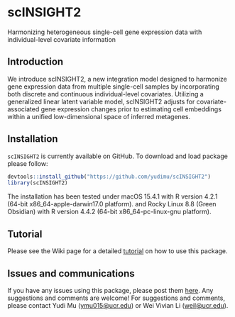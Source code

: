 # scINSIGHT2
Harmonizing heterogeneous single-cell gene expression data with individual-level covariate information

## Introduction
We introduce scINSIGHT2, a new integration model designed to harmonize gene expression data from multiple single-cell samples by incorporating both discrete and continuous individual-level covariates. Utilizing a generalized linear latent variable model, scINSIGHT2 adjusts for covariate-associated gene expression changes prior to estimating cell embeddings within a unified low-dimensional space of inferred metagenes. 

## Installation
`scINSIGHT2` is currently available on GitHub. To download and load package please follow:

``` r
devtools::install_github("https://github.com/yudimu/scINSIGHT2")
library(scINSIGHT2)
```

The installation has been tested under macOS 15.4.1 with R version 4.2.1 (64-bit x86_64-apple-darwin17.0 platform). and Rocky Linux 8.8 (Green Obsidian) with R version 4.4.2 (64-bit x86_64-pc-linux-gnu platform). 

## Tutorial
Please see the Wiki page for a detailed [tutorial](https://github.com/yudimu/scINSIGHT2/wiki/scINSIGHT2-vignette) on how to use this package.

## Issues and communications

If you have any issues using this package, please post them
[here](https://github.com/yudimu/scINSIGHT2/issues). Any suggestions and
comments are welcome! For suggestions and comments, please contact
Yudi Mu (<ymu015@ucr.edu>) or Wei Vivian Li (<weil@ucr.edu>).
